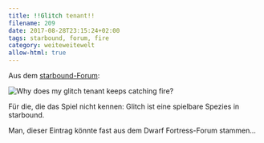 ```yaml
---
title: !!Glitch tenant!!
filename: 209
date: 2017-08-28T23:15:24+02:00
tags: starbound, forum, fire
category: weiteweitewelt
allow-html: true
---
```

<p>Aus dem <a href="https://community.playstarbound.com/threads/why-does-my-glitch-tenant-keeps-catching-fire.103720/">starbound-Forum</a>:</p>
<p><img src="/hosted_files/498/download" alt="Why does my glitch tenant keeps catching fire?"></p>
<p>Für die, die das Spiel nicht kennen: Glitch ist eine spielbare Spezies in starbound.</p>
<p>Man, dieser Eintrag könnte fast aus dem Dwarf Fortress-Forum stammen...</p>
